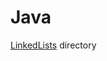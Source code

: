 # Java

[LinkedLists](https://github.com/JamieBort/LearningDirectory/tree/master/DataStructures/Java/LinkedLists) directory